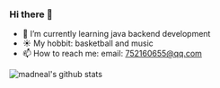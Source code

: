### Hi there 👋

<!--
**KimTou/KimTou** is a ✨ _special_ ✨ repository because its `README.md` (this file) appears on your GitHub profile.

Here are some ideas to get you started:

- 🔭 I’m currently working on ...
- 🌱 I’m currently learning ...
- 👯 I’m looking to collaborate on ...
- 🤔 I’m looking for help with ...
- 💬 Ask me about ...
- 📫 How to reach me: ...
- 😄 Pronouns: ...
- ⚡ Fun fact: ...
-->

- 🌱 I’m currently learning java backend development
- ☀️ My hobbit: basketball and music
- 📫 How to reach me: email: 752160655@qq.com

![madneal's github stats](https://github-readme-stats.vercel.app/api?username=KimTou&show_icons=true&theme=radical) 
